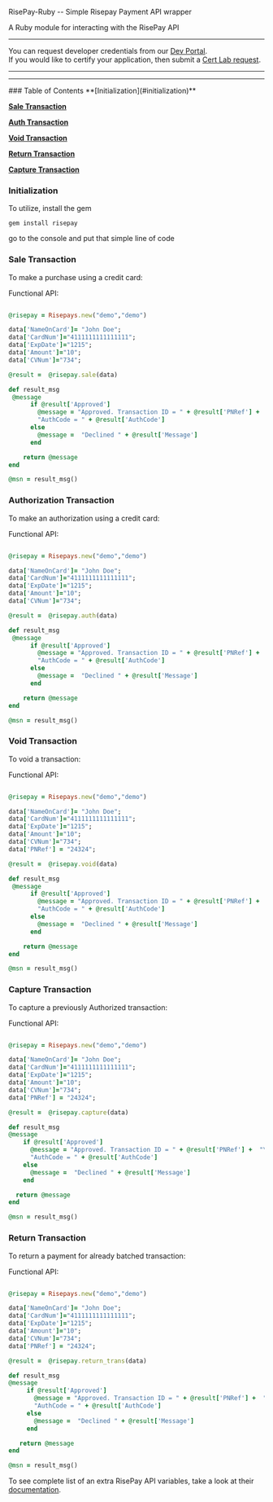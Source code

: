 RisePay-Ruby -- Simple Risepay Payment API wrapper

A Ruby module for interacting with the RisePay API

<hr>

You can request developer credentials from our <a href='http://sales.risepay.com/rise-dev-access.html'>Dev Portal</a>.</br> If you would like to certify your application, then submit a <a href='http://sales.risepay.com/rise-cert-lab-access.html'>Cert Lab request</a>.
<hr>

<hr>
### Table of Contents
**[Initialization](#initialization)**

**[Sale Transaction](#sale-transaction)**

**[Auth Transaction](#authorization-transaction)**

**[Void Transaction](#void-transaction)**

**[Return Transaction](#return-transaction)**

**[Capture Transaction](#capture-transaction)**

### Initialization

To utilize, install the gem

    gem install risepay
  
go to the console and put that simple line of code 

  
### Sale Transaction
To make a purchase using a credit card:

Functional API:

```ruby

@risepay = Risepays.new("demo","demo")

data['NameOnCard']= "John Doe";
data['CardNum']="4111111111111111";
data['ExpDate']="1215";
data['Amount']="10";
data['CVNum']="734";

@result =  @risepay.sale(data)

def result_msg
 @message
	  if @result['Approved']
	    @message = "Approved. Transaction ID = " + @result['PNRef'] +  "\n"  + 
	    "AuthCode = " + @result['AuthCode']
	  else
	    @message =  "Declined " + @result['Message']
	  end	

	return @message
end

@msn = result_msg()
```

### Authorization Transaction
To make an authorization using a credit card:

Functional API:
  
```ruby

@risepay = Risepays.new("demo","demo")

data['NameOnCard']= "John Doe";
data['CardNum']="4111111111111111";
data['ExpDate']="1215";
data['Amount']="10";
data['CVNum']="734";

@result =  @risepay.auth(data)

def result_msg
 @message
	  if @result['Approved']
	    @message = "Approved. Transaction ID = " + @result['PNRef'] +  "\n"  +  
	    "AuthCode = " + @result['AuthCode']
	  else
	    @message =  "Declined " + @result['Message']
	  end	

	return @message
end

@msn = result_msg()
```
  
### Void Transaction

To void a transaction:

Functional API:

```ruby

@risepay = Risepays.new("demo","demo")

data['NameOnCard']= "John Doe";
data['CardNum']="4111111111111111";
data['ExpDate']="1215";
data['Amount']="10";
data['CVNum']="734";
data['PNRef'] = "24324";

@result =  @risepay.void(data)

def result_msg
 @message
	  if @result['Approved']
	    @message = "Approved. Transaction ID = " + @result['PNRef'] +  "\n"  +   
	    "AuthCode = " + @result['AuthCode']
	  else
	    @message =  "Declined " + @result['Message']
	  end	

	return @message
end

@msn = result_msg()
```
  
### Capture Transaction

To capture a previously Authorized transaction:

Functional API:

  ```ruby

@risepay = Risepays.new("demo","demo")

data['NameOnCard']= "John Doe";
data['CardNum']="4111111111111111";
data['ExpDate']="1215";
data['Amount']="10";
data['CVNum']="734";
data['PNRef'] = "24324";

@result =  @risepay.capture(data)

def result_msg
 @message
	  if @result['Approved']
	    @message = "Approved. Transaction ID = " + @result['PNRef'] +  "\n"  +   
	    "AuthCode = " + @result['AuthCode']
	  else
	    @message =  "Declined " + @result['Message']
	  end	

	return @message
end

@msn = result_msg()
```

### Return Transaction

To return a payment for already batched transaction:

Functional API:

 ```ruby

@risepay = Risepays.new("demo","demo")

data['NameOnCard']= "John Doe";
data['CardNum']="4111111111111111";
data['ExpDate']="1215";
data['Amount']="10";
data['CVNum']="734";
data['PNRef'] = "24324";

@result =  @risepay.return_trans(data)

def result_msg
 @message
	  if @result['Approved']
	    @message = "Approved. Transaction ID = " + @result['PNRef'] +  "\n"  +   
	    "AuthCode = " + @result['AuthCode']
	  else
	    @message =  "Declined " + @result['Message']
	  end	

	return @message
end

@msn = result_msg()
```

To see complete list of an extra RisePay API variables, take a look at their <a href='https://gateway1.risepay.com/vt/nethelp/Documents/processcreditcard.htm'>documentation</a>.
